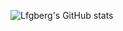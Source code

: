 ![Lfgberg's GitHub stats](https://github-readme-stats.vercel.app/api?username=lfgberg&count_private=true&show_icons=true&theme=dracula)

